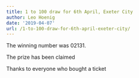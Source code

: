 ```yaml
---
title: 1 to 100 draw for 6th April, Exeter City
author: Leo Hoenig
date: '2019-04-07'
url: /1-to-100-draw-for-6th-april-exeter-city/
---
```


The winning number was 02131.

The prize has been claimed

Thanks to everyone who bought a ticket
